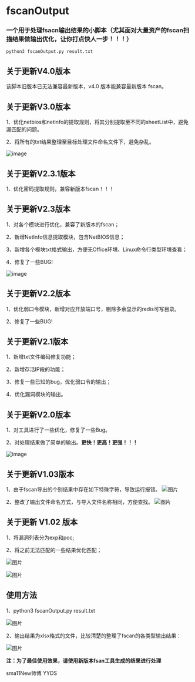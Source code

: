 # fscanOutput

### 一个用于处理fsacn输出结果的小脚本（尤其面对大量资产的fscan扫描结果做输出优化，**让你打点快人一步！！！**）

`python3 fscanOutput.py result.txt`

## 关于更新V4.0版本

该脚本旧版本已无法兼容最新版本，v4.0 版本能兼容最新版本 fscan。



## 关于更新V3.0版本

1、优化netbios和netinfo的提取规则，将其分别提取至不同的sheetList中，避免漏匹配的问题。

2、将所有的txt结果整理至目标处理文件命名文件下，避免杂乱。

![image](https://github.com/user-attachments/assets/70d46a70-f4ec-4276-8abc-41410bd49542)


## 关于更新V2.3.1版本

1、优化密码提取规则，兼容新版本fscan！！！

## 关于更新V2.3版本

1、对各个模块进行优化，兼容了新版本的fscan；

2、新增NetInfo信息提取模块，包含NetBIOS信息；

3、新增各个模块txt格式输出，方便无Office环境、Linux命令行类型环境查看；

4、修复了一些BUG!

![image](https://github.com/ZororoZ/fscanOutput/assets/46238787/d5a3b48e-4816-49ef-bc64-1605859c6d34)


## 关于更新V2.2版本

1、优化弱口令模块，新增对应开放端口号，剔除多余显示的redis可写目录。

2、修复了一些BUG!

## 关于更新V2.1版本

1、新增txt文件编码修复功能；

2、新增存活IP段的功能；

3、修复一些已知的bug，优化弱口令的输出；

4、优化漏洞模块的输出。


## 关于更新V2.0版本

1、对工具进行了一些优化，修复了一些Bug。

2、对处理结果做了简单的输出。**更快！更高！更强！！！**

![image](https://user-images.githubusercontent.com/46238787/197140508-617a9758-837e-4350-bf99-7027f6e717db.png)

## 关于更新V1.03版本

1、由于fscan导出的个别结果中存在如下特殊字符，导致运行报错。
![图片](https://user-images.githubusercontent.com/46238787/181872469-af304c06-321d-4096-b211-0f995d8c0ed4.png)

2、整改了输出文件命名方式，与导入文件名称相同，方便查找。
![图片](https://user-images.githubusercontent.com/46238787/181872698-4d47653d-cd6f-4d52-a615-f9fed4b45987.png)


## 关于更新 V1.02 版本

1、将漏洞列表分为exp和poc;

2、将之前无法匹配的一些结果优化匹配；

![图片](https://user-images.githubusercontent.com/46238787/174651191-2f3d0fbf-2358-40b9-9bbc-047beb27e0a9.png)

![图片](https://user-images.githubusercontent.com/46238787/174651252-22edc59f-3b87-48cc-9fde-6dcabf343568.png)


## 使用方法

1、python3 fscanOutput.py result.txt

![图片](https://user-images.githubusercontent.com/46238787/174651780-484454d7-25e6-4fc2-a3db-ac0fbd07a6af.png)


2、输出结果为xlsx格式的文件，比较清楚的整理了fscan的各类型输出结果：

![图片](https://user-images.githubusercontent.com/46238787/160351612-00308a30-2241-4924-988c-8b9f063f9d76.png)

**注：为了最佳使用效果，请使用新版本fsan工具生成的结果进行处理**

sma11New师傅 YYDS
